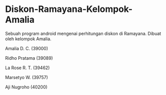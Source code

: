 # Diskon-Ramayana-Kelompok-Amalia
Sebuah program android mengenai perhitungan diskon di Ramayana. Dibuat oleh kelompok Amalia.

Amalia D. C.  (39000)

Ridho Pratama (39089)

La Rose R. T. (39462) 

Marsetyo W.   (39757)

Aji Nugroho   (40200)

